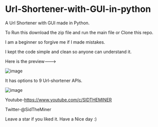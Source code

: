# Url-Shortener-with-GUI-in-python
A Url Shortener with GUI made in Python.

To Run this download the zip file and run the main file or Clone this repo.

I am a beginner so forgive me if I made mistakes.

I kept the code simple and clean so anyone can understand it.




Here is the preview--->


![image](https://user-images.githubusercontent.com/89643097/139590497-539e35f3-8691-47b0-92f2-14ad744fb4ed.png)


It has options to 9 Url-shortener APIs.


![image](https://user-images.githubusercontent.com/89643097/139590586-a02db461-6f1b-48de-b276-db78d8dc7d4d.png)



Youtube-https://www.youtube.com/c/SIDTHEMINER

Twitter-@SidTheMiner

Leave a star if you liked it.
Have a Nice day :)
